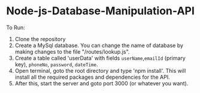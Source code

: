 # Node-js-Database-Manipulation-API

To Run:
1. Clone the repository
2. Create a MySql database. You can change the name of database by making changes to the file "/routes/lookup.js".
3. Create a table called 'userData' with fields `userName`,`emailId` (primary key), `phoneNo`, `password`, `dateTime`.
4. Open terminal, goto the root directory and type 'npm install'. This will install all the required packages and dependencies for the API.
5. After this, start the server and goto port 3000 (or whatever you want).
